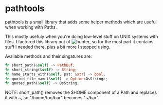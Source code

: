 pathtools
======

pathtools is a small library that adds some helper methods which are useful when working with Paths.

This mostly usefuly when you're doing low-level stuff on UNIX systems with files. I factored this library out of ![hunter](https://github.com/rabite0/hunter), so for the most part it contains stuff I needed there, plus a bit more I stopped using.

Available methods and their singatures are:

```rust
fn short_path(&self) -> PathBuf;
fn short_string(&self) -> String;
fn name_starts_with(&self, pat: &str) -> bool;
fn quoted_file_name(&self) -> Option<OsString>;
fn quoted_path(&self) -> OsString;
```

NOTE: short_path() removes the $HOME component of a Path and replaces it with ~, so "/home/foo/bar" becomes "~/bar".

